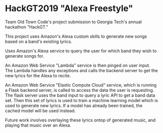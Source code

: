 # HackGT2019 "Alexa Freestyle"

Team Old Town Code's project submission to Georgia Tech's annual hackathon "HackGT."

This project uses Amazon's Alexa custom skills to generate new songs based on a band's existing lyrics.

Uses Amazon's Alexa service to query the user for which band they wish to generate songs for.

An Amazon Web Service "Lambda" service is then pinged on user input. The Lambda handles any exceptions and calls the backend server to get the new lyrics for the Alexa to recite.

An Amazon Web Service "Elastic Compute Cloud" service, which is running a Flask backend server, is called to access the data the user is requesting. The flask server uses the band input to query a lyric API to get a band data set. Then this set of lyrics is used to train a machine learning model which is used to generate new lyrics. If a model has already been trained, the cached model will be used instead.

Future work involves overlaying these lyrics ontop of generated music, and playing that music over an Alexa.
